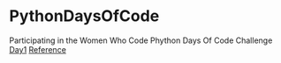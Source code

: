# PythonDaysOfCode
Participating in the Women Who Code Phython Days Of Code Challenge
[Day1](https://github.com/psomepalli3/PythonDaysOfCode/blob/main/day1.py)    [Reference](https://www.freecodecamp.org/news/swapping-values-of-two-variables-without-a-temporary-variable-in-python/#:~:text=How%20to%20Swap%20Variables%20in%20Python%20Using%20the%20XOR%20Bitwise,the%20individual%20bits%20of%20numbers.)
